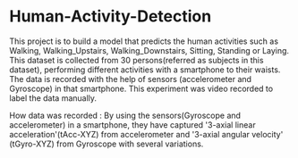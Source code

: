 # Human-Activity-Detection

This project is to build a model that predicts the human activities such as Walking,
Walking_Upstairs, Walking_Downstairs, Sitting, Standing or Laying.
This dataset is collected from 30 persons(referred as subjects in this dataset), performing different
activities with a smartphone to their waists. The data is recorded with the help of sensors
(accelerometer and Gyroscope) in that smartphone. This experiment was video recorded to label
the data manually.

How data was recorded : 
By using the sensors(Gyroscope and accelerometer) in a smartphone, they have captured '3-axial
linear acceleration'(tAcc-XYZ) from accelerometer and '3-axial angular velocity' (tGyro-XYZ) from
Gyroscope with several variations.
